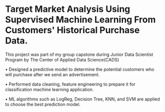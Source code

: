 # Target Market Analysis Using Supervised Machine Learning From Customers' Historical Purchase Data.

This project was part of my group capstone during Junior Data Scientist Program by The Center of Applied Data Science(CADS)

•	Designed a predictive model to determine the potential customers who will purchase after we send an advertisement.

•	Performed data cleaning, feature engineering to prepare it for classification machine learning application.

•	ML algorithms such as LogReg, Decision Tree, KNN, and SVM are applied to choose the best prediction model.
